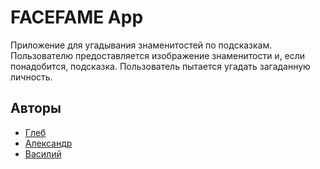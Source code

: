 # FACEFAME App

Приложение для угадывания знаменитостей по подсказкам. Пользователю предоставляется изображение знаменитости и, если понадобится, подсказка. Пользователь пытается угадать загаданную личность.

## Авторы
- [Глеб](https://github.com/SammySplash)
- [Александр](https://github.com/alastafew)
- [Василий](https://github.com/Algesne77)
